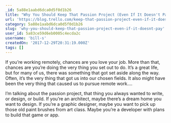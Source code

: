 ```yaml
---
_id: 5a88e1aabd6dca0d5f0d1b26
title: "Why You Should Keep That Passion Project (Even If It Doesn't Pay)"
url: 'https://blog.trello.com/keep-that-passion-project-even-if-it-doesnt-pay'
category: 5a88e1aabd6dca0d5f0d1b26
slug: 'why-you-should-keep-that-passion-project-even-if-it-doesnt-pay'
user_id: 5a83ce59d6eb0005c4ecda2c
username: 'bill-s'
createdOn: '2017-12-29T20:31:19.000Z'
tags: []
---
```


If you’re working remotely, chances are you love your job. More than that, chances are you’re doing the very thing you set out to do. It’s a great life, but for many of us, there was something that got set aside along the way. Often, it’s the very thing that got us into our chosen fields. It also might have been the very thing that caused us to pursue remote work....

I’m talking about the passion project, that thing you always wanted to write, or design, or build. If you’re an architect, maybe there’s a dream home you want to design. If you’re a graphic designer, maybe you want to pick up those old paint brushes from art class. Maybe you’re a developer with plans to build that game or app.

